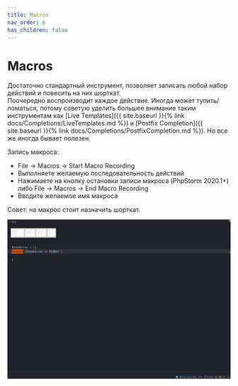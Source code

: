 ```yaml
---
title: Macros
nav_order: 6
has_children: false
---
```

# Macros

Достаточно стандартный инструмент, позволяет записать любой набор действий и повесить на них шорткат.<br/>
Поочередно воспроизводит каждое действие. Иногда может тупить/ломаться, потому советую уделить большее внимание таким инструментам как [Live Templates]({{ site.baseurl }}{% link docs/Completions/LiveTemplates.md %}) и [Postfix Completion]({{ site.baseurl }}{% link docs/Completions/PostfixCompletion.md %}).
Но все же иногда бывает полезен.

Запись макроса:
- File -> Macros -> Start Macro Recording
- Выполняете желаемую последовательность действий
- Нажимаете на кнопку остановки записи макроса (PhpStorm 2020.1+) либо File -> Macros -> End Macro Recording
- Вводите желаемое имя макроса

Совет: на макрос стоит назначить шорткат.


![Macros usage example](assets/MacrosUsageExample.gif)